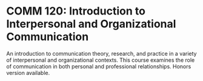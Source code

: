 # COMM 120: Introduction to Interpersonal and Organizational Communication

An introduction to communication theory, research, and practice in a variety of interpersonal and organizational contexts. This course examines the role of communication in both personal and professional relationships. Honors version available.
